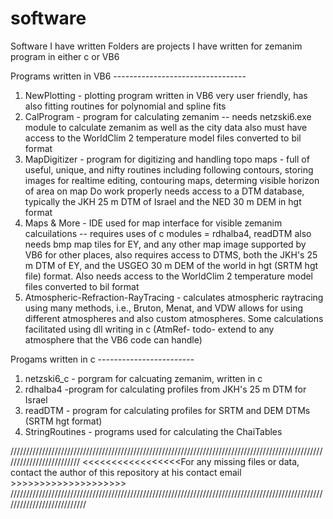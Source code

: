 # software
Software I have written
Folders are projects I have written for zemanim program in either c or VB6

Programs written in VB6 ---------------------------------
1. NewPlotting - plotting program written in VB6 
very user friendly, has also fitting routines for polynomial and spline fits
2. CalProgram - program for calculating zemanim -- needs netzski6.exe module to calculate zemanim as well as the city data
also must have access to the WorldClim 2 temperature model files converted to bil format
3. MapDigitizer - program for digitizing and handling topo maps - full of useful, unique, and nifty routines including
following contours, storing images for realtime editing, contouring maps, determing visible horizon of area on map
Do work properly needs access to a DTM database, typically the JKH 25 m DTM of Israel and the NED 30 m DEM in hgt format
4. Maps & More - IDE used for map interface for visible zemanim calcuilations -- requires uses of c modules = rdhalba4, readDTM
also needs bmp map tiles for EY, and any other map image supported by VB6 for other places, also requires access to DTMS, both
the JKH's 25 m DTM of EY, and the USGEO 30 m DEM of the world in hgt (SRTM hgt file) format.
Also needs access to the WorldClim 2 temperature model files converted to bil format
5. Atmospheric-Refraction-RayTracing - calculates atmospheric raytracing using many methods, i.e., Bruton, Menat, and VDW
allows for using different atmospheres and also custom atmospheres.  Some calculations facilitated using dll writing in c
(AtmRef- todo- extend to any atmosphere that the VB6 code can handle)

Progams written in c ------------------------

1. netzski6_c - porgram for calcuating zemanim, written in c
2. rdhalba4 -program for calculating profiles from JKH's 25 m DTM for Israel
3. readDTM - program for calculating profiles for SRTM and DEM DTMs (SRTM hgt format)
4. StringRoutines - programs used for calculating the ChaiTables

/////////////////////////////////////////////////////////////////////////////////////////////////////////////////////////
<<<<<<<<<<<<<<<<<For any missing files or data, contact the author of this repository at his contact email >>>>>>>>>>>>>>>>>>>>
///////////////////////////////////////////////////////////////////////////////////////////////////////////////////////////
